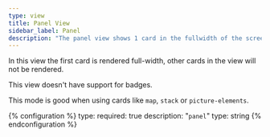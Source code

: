 ```yaml
---
type: view
title: Panel View
sidebar_label: Panel
description: "The panel view shows 1 card in the fullwidth of the screen."
---
```


In this view the first card is rendered full-width, other cards in the view will not be rendered. 

This view doesn't have support for badges.

This mode is good when using cards like `map`, `stack` or `picture-elements`.

{% configuration %}
type:
  required: true
  description: "`panel`"
  type: string
{% endconfiguration %}